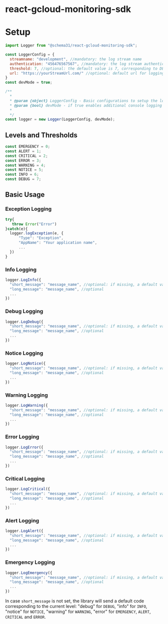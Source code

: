 # react-gcloud-monitoring-sdk

# Setup
```javascript
import Logger from "@schema31/react-gcloud-monitoring-sdk";

const LoggerConfig = {
  streamname: "development", //mandatory: the log stream name
  authentication: "456476567567", //mandatory: the log stream authentication key
  threshold: 7, //optional: the default value is 7, corresponding to DEBUG level
  url: "https://yourStreamUrl.com/" //optional: default url for logging 
}
const devMode = true;

/**
  *
  * @param {object} LoggerConfig - Basic configurations to setup the logging stream
  * @param {bool} devMode - if true enables additional console logging
  *
  */
const logger = new Logger(LoggerConfig, devMode);
```

## Levels and Thresholds
```javascript
const EMERGENCY = 0;
const ALERT = 1;
const CRITICAL = 2;
const ERROR = 3;
const WARNING = 4;
const NOTICE = 5;
const INFO = 6;
const DEBUG = 7;
```

## Basic Usage

### Exception Logging
```javascript
try{
   throw Error("Error")
}catch(e){
  logger.logException(e, {
      "Type": "Exception",
      "AppName": "Your application name",
      ...
  })
}
```

### Info Logging
```javascript
logger.LogInfo({ 
  "short_message": "message_name", //optional: if missing, a default value is provided
  "long_message": "message_name", //optional
  ...
})
```

### Debug Logging
```javascript
logger.LogDebug({ 
  "short_message": "message_name", //optional: if missing, a default value is provided
  "long_message": "message_name", //optional
  ...
})
```

### Notice Logging
```javascript
logger.LogNotice({ 
  "short_message": "message_name", //optional: if missing, a default value is provided
  "long_message": "message_name", //optional
  ...
})
```

### Warning Logging
```javascript
logger.LogWarning({ 
  "short_message": "message_name", //optional: if missing, a default value is provided
  "long_message": "message_name", //optional
  ...
})
```

### Error Logging
```javascript
logger.LogError({ 
  "short_message": "message_name", //optional: if missing, a default value is provided
  "long_message": "message_name", //optional
  ...
})
```

### Critical Logging
```javascript
logger.LogCritical({ 
  "short_message": "message_name", //optional: if missing, a default value is provided
  "long_message": "message_name", //optional
  ...
})
```

### Alert Logging
```javascript
logger.LogAlert({ 
  "short_message": "message_name", //optional: if missing, a default value is provided
  "long_message": "message_name", //optional
  ...
})
```

### Emergency Logging
```javascript
logger.LogEmergency({ 
  "short_message": "message_name", //optional: if missing, a default value is provided
  "long_message": "message_name", //optional
  ...
})
```

In case `short_message` is not set, the library will send a default code corresponding to the current level: 
"debug" for `DEBUG`, "info" for `INFO`, "notice" for `NOTICE`, "warning" for `WARNING`, "error" for `EMERGENCY`, `ALERT`, `CRITICAL` and `ERROR`.
